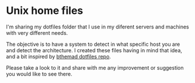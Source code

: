 # Unix home files #

I'm sharing my dotfiles folder that I use in my diferent servers and machines
with very different needs.

The objective is to have a system to detect in what specific host you are and
detect the architecture. I created these files having in mind that idea, and
a bit inspired by [bthemad dotfiles repo](https://github.com/bthemad/dotfiles
"bthemad dotfiles repo").

Please take a look to it and share with me any improvement or suggestion you
would like to see there.


